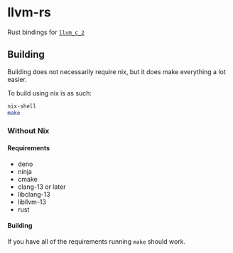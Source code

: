 # llvm-rs

Rust bindings for [`llvm_c_2`](https://github.com/tealsnow/llvm_c_2)

## Building

Building does not necessarily require nix, but it does make everything a lot easier.

To build using nix is as such:

``` sh
nix-shell
make
```

### Without Nix

#### Requirements

- deno
- ninja
- cmake
- clang-13 or later
- libclang-13
- libllvm-13
- rust

#### Building

If you have all of the requirements running `make` should work.

